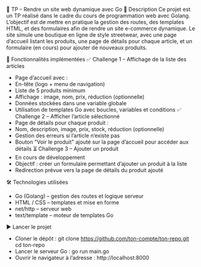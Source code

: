 🛒 TP – Rendre un site web dynamique avec Go
📌 Description
Ce projet est un TP réalisé dans le cadre du cours de programmation web avec Golang.
L’objectif est de mettre en pratique la gestion des routes, des templates HTML, et des formulaires afin de rendre un site e-commerce dynamique.
Le site simule une boutique en ligne de style streetwear, avec une page d’accueil listant les produits, une page de détails pour chaque article, et un formulaire (en cours) pour ajouter de nouveaux produits.

🚀 Fonctionnalités implémentées
✅ Challenge 1 – Affichage de la liste des articles
- Page d’accueil avec :
- En-tête (logo + menu de navigation)
- Liste de 5 produits minimum
- Affichage : image, nom, prix, réduction (optionnelle)
- Données stockées dans une variable globale
- Utilisation de templates Go avec boucles, variables et conditions
✅ Challenge 2 – Afficher l’article sélectionné
- Page de détails pour chaque produit :
- Nom, description, image, prix, stock, réduction (optionnelle)
- Gestion des erreurs si l’article n’existe pas
- Bouton "Voir le produit" ajouté sur la page d’accueil pour accéder aux détails
⏳ Challenge 3 – Ajouter un produit
- En cours de développement
- Objectif : créer un formulaire permettant d’ajouter un produit à la liste
- Redirection prévue vers la page de détails du produit ajouté

🛠️ Technologies utilisées
- Go (Golang) – gestion des routes et logique serveur
- HTML / CSS – templates et mise en forme
- net/http – serveur web
- text/template – moteur de templates Go

▶️ Lancer le projet
- Cloner le dépôt :
git clone https://github.com/ton-compte/ton-repo.git
cd ton-repo
- Lancer le serveur Go :
go run main.go
- Ouvrir le navigateur à l’adresse :
http://localhost:8000




